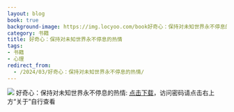 ```yaml
---
layout: blog
book: true
background-image: https://img.locyoo.com/book好奇心：保持对未知世界永不停息的热情.jpg
category: 书籍
title: 好奇心：保持对未知世界永不停息的热情
tags:
- 书籍
- 心理
redirect_from:
  - /2024/03/好奇心：保持对未知世界永不停息的热情/
---
```

![](https://img.locyoo.com/book好奇心：保持对未知世界永不停息的热情.jpg)
好奇心：保持对未知世界永不停息的热情: <a name = "ref1" href="https://url18.ctfile.com/f/50983618-1334550388-f14c0c?p=3619">点击下载</a>，访问密码请点击右上方“关于”自行查看